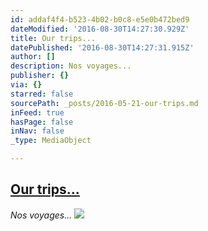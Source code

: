 ```yaml
---
id: addaf4f4-b523-4b02-b0c8-e5e0b472bed9
dateModified: '2016-08-30T14:27:30.929Z'
title: Our trips...
datePublished: '2016-08-30T14:27:31.915Z'
author: []
description: Nos voyages...
publisher: {}
via: {}
starred: false
sourcePath: _posts/2016-05-21-our-trips.md
inFeed: true
hasPage: false
inNav: false
_type: MediaObject

---
```

## [Our trips...][0]

_Nos voyages..._
![](https://the-grid-user-content.s3-us-west-2.amazonaws.com/d593eb5b-92ab-436e-a74d-8fc37780554a.jpg)

[0]: https://thegrid.ai/stahle/our-trips